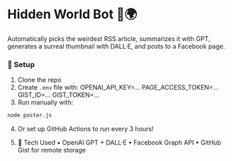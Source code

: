 # Hidden World Bot 🤖🌍

Automatically picks the weirdest RSS article, summarizes it with GPT, generates a surreal thumbnail with DALL·E, and posts to a Facebook page.

### 🔧 Setup

1. Clone the repo
2. Create `.env` file with:
   OPENAI_API_KEY=…
   PAGE_ACCESS_TOKEN=…
   GIST_ID=…
   GIST_TOKEN=…
3. Run manually with:

```bash
node poster.js
```

4. Or set up GitHub Actions to run every 3 hours!

5. 🧠 Tech Used
   • OpenAI GPT + DALL·E
   • Facebook Graph API
   • GitHub Gist for remote storage
